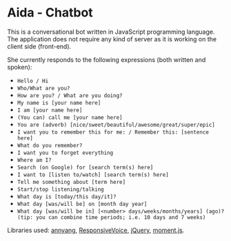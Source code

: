 # Aida - Chatbot
This is a conversational bot written in JavaScript programming language.
The application does not require any kind of server as it is working on the client side (front-end).

She currently responds to the following expressions (both written and spoken):

- ``Hello / Hi``
- ``Who/What are you?``
- ``How are you? / What are you doing?``
- ``My name is [your name here]``
- ``I am [your name here]``
- ``(You can) call me [your name here]``
- ``You are (adverb) [nice/sweet/beautiful/awesome/great/super/epic]``
- ``I want you to remember this for me: / Remember this: [sentence here]``
- ``What do you remember?``
- ``I want you to forget everything``
- ``Where am I?``
- ``Search (on Google) for [search term(s) here]``
- ``I want to [listen to/watch] [search term(s) here]``
- ``Tell me something about [term here]``
- ``Start/stop listening/talking``
- ``What day is [today/this day/it]?``
- ``What day [was/will be] on [month day year]``
- ``What day [was/will be in] [<number> days/weeks/months/years] (ago)? (tip: you can combine time periods; i.e. 10 days and 7 weeks)``

Libraries used: [annyang][1], [ResponsiveVoice][2], [jQuery][3], [moment.js][4]. 

[1]: https://https://www.talater.com/annyang
[2]: https://www.responsivevoice.org
[3]: https://www.jquery.com
[4]: https://www.momentjs.com